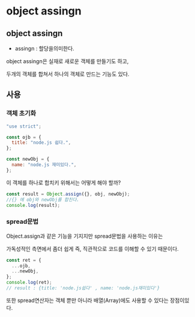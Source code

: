 # object assingn

## object assingn

* assingn :  할당을의미한다.

object assingn은 실재로 새로운 객체를 만들기도 하고, 

두개의 객체를 합쳐서 하나의 객체로 만드는 기능도 있다.



## 사용

### 객체 초기화

```javascript
"use strict";

const ojb = {
  title: "node.js 쉽다.",
};

const newObj = {
  name: "node.js 재미있다.",
};
```

이 객체를 하나로 합치키 위해서는 어떻게 해야 할까?

```javascript
const result = Object.assign({}, obj, newObj); 
//{} 에 obj와 newObj를 합친다.
console.log(result);
```

### spread문법

Object.assign과 같은 기능을 기지지만 spread문법을 사용하는 이유는

가독성적인 측면에서 좀더 쉽게 즉, 직관적으로 코드를 이해할 수 있기 때문이다.

```javascript
const ret = {
  ...ojb,
  ...newObj,
};
console.log(ret);
// result : {title: 'node.js쉽다' , name: 'node.js재미있다'}
```



또한 spread연산자는 객체 뿐만 아니라 배열\(Array\)에도 사용할 수 있다는 장점이있다.

